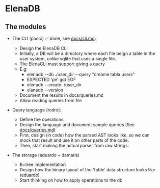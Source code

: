 # ElenaDB

## The modules

- The CLI (paolo) ✅ done, see [docs/cli.md](./docs/cli.md):
  - Design the ElenaDB CLI
  - Initially, a DB will be a directory where each file beign a table in the user system, unlike
    sqlite that uses a single file.
  - The ElenaCLI must support giving a query
  - E.g:
    - elenadb --db ./user_dir --query "creame tabla users"
    - EXPECTED 'pe' got EOF
    - elenadb --create ./user_dir
    - elanadb --version
  - Document the results in docs/queries.md
  - Allow reading queries from file

- Query language (rodro):
  - Define the operations
  - Design the language and document sample queries (See [docs/queries.md](./docs/queries.md))
  - First, design (in code) how the parsed AST looks like, so we can mock that result
    and use it on other parts of the code.
  - Then, start making the actual parser from raw strings.

- The storage (eduardo + damaris)
  - B+tree implementation
  - Design how the binary layout of the 'table' data structure looks like (eduardo)
  - Start thinking on how to apply operations to the db
